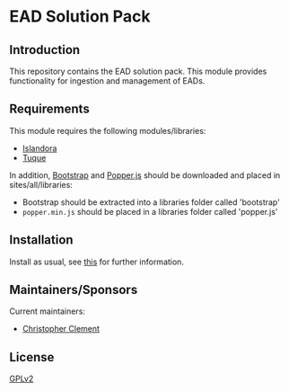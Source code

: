 # EAD Solution Pack

## Introduction

This repository contains the EAD solution pack. This module provides
functionality for ingestion and management of EADs.

## Requirements

This module requires the following modules/libraries:

* [Islandora](https://github.com/islandora/islandora)
* [Tuque](https://github.com/islandora/tuque)

In addition, [Bootstrap](https://getbootstrap.com/) and
[Popper.js](https://github.com/FezVrasta/popper.js) should be downloaded and
placed in sites/all/libraries:

* Bootstrap should be extracted into a libraries folder called 'bootstrap'
* `popper.min.js` should be placed in a libraries folder called 'popper.js'

## Installation

Install as usual, see
[this](https://drupal.org/documentation/install/modules-themes/modules-7) for
further information.

## Maintainers/Sponsors
Current maintainers:

* [Christopher Clement](https://github.com/Null-is-Null)

## License

[GPLv2](http://www.gnu.org/licenses/gpl-2.0.txt)
